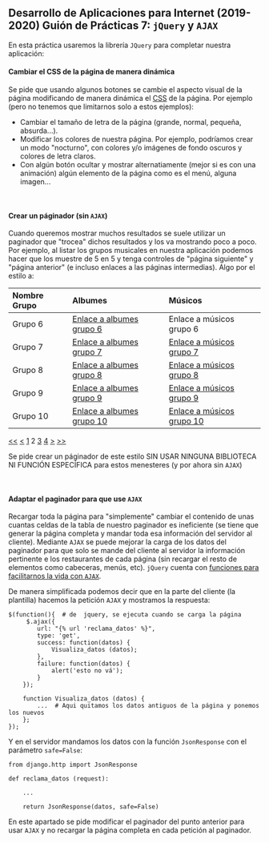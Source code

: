 Desarrollo de Aplicaciones para Internet (2019-2020)
 Guión de Prácticas 7: `jQuery` y `AJAX`
----------------------------------------------------

En esta práctica usaremos la librería `JQuery` para completar nuestra aplicación:

#### Cambiar el CSS de la página de manera dinámica

Se pide que usando algunos botones se cambie el aspecto visual de la página modificando de manera dinámica el [CSS](http://api.jquery.com/css/) de la página. Por ejemplo (pero no tenemos que limitarnos solo a estos ejemplos):

-   Cambiar el tamaño de letra de la página (grande, normal, pequeña, absurda...).
-   Modificar los colores de nuestra página. Por ejemplo, podríamos crear un modo "nocturno", con colores y/o imágenes de fondo oscuros y colores de letra claros.
-   Con algún botón ocultar y mostrar alternatiamente (mejor si es con una animación) algún elemento de la página como es el menú, alguna imagen...

 

#### Crear un páginador (sin `AJAX`)

Cuando queremos mostrar muchos resultados se suele utilizar un paginador que "trocea" dichos resultados y los va mostrando poco a poco. Por ejemplo, al listar los grupos musicales en nuestra aplicación podemos hacer que los muestre de 5 en 5 y tenga controles de "página siguiente" y "página anterior" (e incluso enlaces a las páginas intermedias). Algo por el estilo a:

|Nombre Grupo|Albumes|Músicos|
|:-----------|:------|:------|
|Grupo 6|[Enlace a albumes grupo 6](javascript:;)|Enlace a músicos grupo 6|
|Grupo 7|[Enlace a albumes grupo 7](javascript:;)|[Enlace a músicos grupo 7](javascript:;)|
|Grupo 8|[Enlace a albumes grupo 8](javascript:;)|[Enlace a músicos grupo 8](javascript:;)|
|Grupo 9|[Enlace a albumes grupo 9](javascript:;)|[Enlace a músicos grupo 9](javascript:;)|
|Grupo 10|[Enlace a albumes grupo 10](javascript:;)|[Enlace a músicos grupo 10](javascript:;)|

[\<\<](javascript:; "Primera página") [\<](javascript:; "Página anterior") [1](javascript:;) 2 [3](javascript:;) [4](javascript:;) [\>](javascript:; "Página siguiente") [\>\>](javascript:; "Última página")

Se pide crear un páginador de este estilo SIN USAR NINGUNA BIBLIOTECA NI FUNCIÓN ESPECÍFICA para estos menesteres (y por ahora sin `AJAX`)

 

#### Adaptar el paginador para que use `AJAX`

Recargar toda la página para "simplemente" cambiar el contenido de unas cuantas celdas de la tabla de nuestro paginador es ineficiente (se tiene que generar la página completa y mandar toda esa información del servidor al cliente). Mediante `AJAX` se puede mejorar la carga de los datos del paginador para que solo se mande del cliente al servidor la información pertinente e los restaurantes de cada página (sin recargar el resto de elementos como cabeceras, menús, etc). `jQuery` cuenta con [funciones para facilitarnos la vida con `AJAX`](http://api.jquery.com/jquery.ajax/).

De manera simplificada podemos decir que en la parte del cliente (la plantilla) hacemos la petición `AJAX` y mostramos la respuesta:


    $(function(){  # de  jquery, se ejecuta cuando se carga la página    
         $.ajax({
            url: "{% url 'reclama_datos' %}",
            type: 'get',                        
            success: function(datos) {
                Visualiza_datos (datos);  
            },
            failure: function(datos) { 
                alert('esto no vá');
            }
        });
        
        function Visualiza_datos (datos) {
            ...  # Aqui quitamos los datos antiguos de la página y ponemos los nuevos
        };
    });

Y en el servidor mandamos los datos con la función `JsonResponse` con el parámetro `safe=False`:

    from django.http import JsonResponse

    def reclama_datos (request):

        ...
        
        return JsonResponse(datos, safe=False)

En este apartado se pide modificar el paginador del punto anterior para usar `AJAX` y no recargar la página completa en cada petición al paginador.


